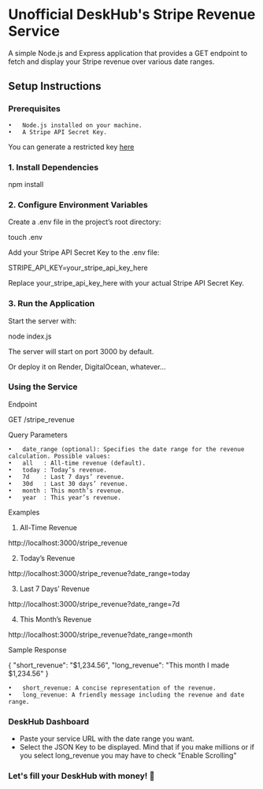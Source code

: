 # Unofficial DeskHub's Stripe Revenue Service

A simple Node.js and Express application that provides a GET endpoint to fetch and display your Stripe revenue over various date ranges.

## Setup Instructions

### Prerequisites

	•	Node.js installed on your machine.
	•	A Stripe API Secret Key.

You can generate a restricted key [here](https://dashboard.stripe.com/apikeys/create?name=DeskHub%20Service&permissions%5B%5D=rak_charge_read&permissions%5B%5D=rak_subscription_read)

### 1. Install Dependencies

npm install

### 2. Configure Environment Variables

Create a .env file in the project’s root directory:

touch .env

Add your Stripe API Secret Key to the .env file:

STRIPE_API_KEY=your_stripe_api_key_here

Replace your_stripe_api_key_here with your actual Stripe API Secret Key.

### 3. Run the Application

Start the server with:

node index.js

The server will start on port 3000 by default.

Or deploy it on Render, DigitalOcean, whatever...

### Using the Service

Endpoint

GET /stripe_revenue

Query Parameters

	•	date_range (optional): Specifies the date range for the revenue calculation. Possible values:
	•	all   : All-time revenue (default).
	•	today : Today’s revenue.
	•	7d    : Last 7 days’ revenue.
	•	30d   : Last 30 days’ revenue.
	•	month : This month’s revenue.
	•	year  : This year’s revenue.

Examples

1. All-Time Revenue

http://localhost:3000/stripe_revenue

2. Today’s Revenue

http://localhost:3000/stripe_revenue?date_range=today

3. Last 7 Days’ Revenue

http://localhost:3000/stripe_revenue?date_range=7d

4. This Month’s Revenue

http://localhost:3000/stripe_revenue?date_range=month

Sample Response

{
  "short_revenue": "$1,234.56",
  "long_revenue": "This month I made $1,234.56"
}

	•	short_revenue: A concise representation of the revenue.
	•	long_revenue: A friendly message including the revenue and date range.

### DeskHub Dashboard

 - Paste your service URL with the date range you want.
 - Select the JSON Key to be displayed. Mind that if you make millions or if you select long_revenue you may have to check "Enable Scrolling"

### Let's fill your DeskHub with money! 🤑
